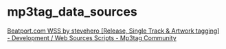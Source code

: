 # mp3tag_data_sources

[Beatport\.com WSS by stevehero \[Release, Single Track & Artwork tagging\] \- Development / Web Sources Scripts \- Mp3tag Community](https://community.mp3tag.de/t/beatport-com-wss-by-stevehero-release-single-track-artwork-tagging/12568)
